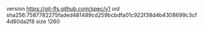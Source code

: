 version https://git-lfs.github.com/spec/v1
oid sha256:7587782275faded481489cd259bcbdfa01c922f38d4b4308699c3cf4d80da2f8
size 1260
